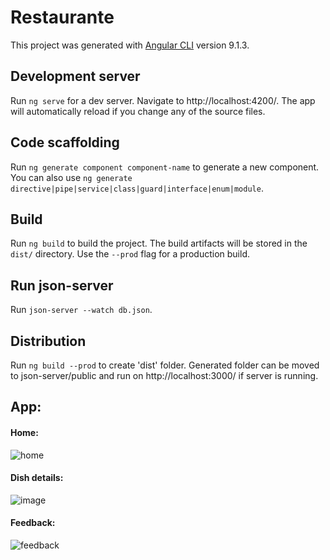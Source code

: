 # Restaurante

This project was generated with [Angular CLI](https://github.com/angular/angular-cli) version 9.1.3.

## Development server

Run `ng serve` for a dev server. Navigate to http://localhost:4200/. The app will automatically reload if you change any of the source files.

## Code scaffolding

Run `ng generate component component-name` to generate a new component. You can also use `ng generate directive|pipe|service|class|guard|interface|enum|module`.

## Build

Run `ng build` to build the project. The build artifacts will be stored in the `dist/` directory. Use the `--prod` flag for a production build.

## Run json-server

Run `json-server --watch db.json`.

## Distribution

Run `ng build --prod` to create 'dist' folder. Generated folder can be moved to json-server/public and run on http://localhost:3000/ if server is running.

## App:

#### Home:
![home](https://user-images.githubusercontent.com/37248877/82152026-fdc33d00-985e-11ea-8a45-0a6c182ce2a5.jpg)

#### Dish details: 
![image](https://user-images.githubusercontent.com/37248877/82151307-411bac80-985b-11ea-801f-466c7b6f8dfc.jpg)

#### Feedback:
![feedback](https://user-images.githubusercontent.com/37248877/82151346-66a8b600-985b-11ea-9885-d073fcfe397f.png)


